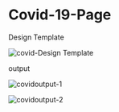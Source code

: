 # Covid-19-Page


Design Template







![covid-Design Template](https://github.com/ra-ghava/Covid-19-Page/assets/146189602/34b32a21-3fba-464b-b9ac-9c1b87f37431)











output 






![covidoutput-1](https://github.com/ra-ghava/Covid-19-Page/assets/146189602/22a97f5f-f277-4f56-b75f-9bdba1362cc7)









![covidoutput-2](https://github.com/ra-ghava/Covid-19-Page/assets/146189602/e5c89038-e7b1-4949-9a22-3133788c694e)
